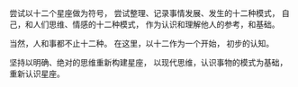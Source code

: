 尝试以十二个星座做为符号，
尝试整理、记录事情发展、发生的十二种模式，
自己，和人们思维、情感的十二种模式，
作为认识和理解他人的参考，和基础。

当然，人和事都不止十二种。
在这里，以十二作为一个开始，
初步的认知。

坚持以明确、绝对的思维重新构建星座，
以现代思维，认识事物的模式为基础，
重新认识星座。
